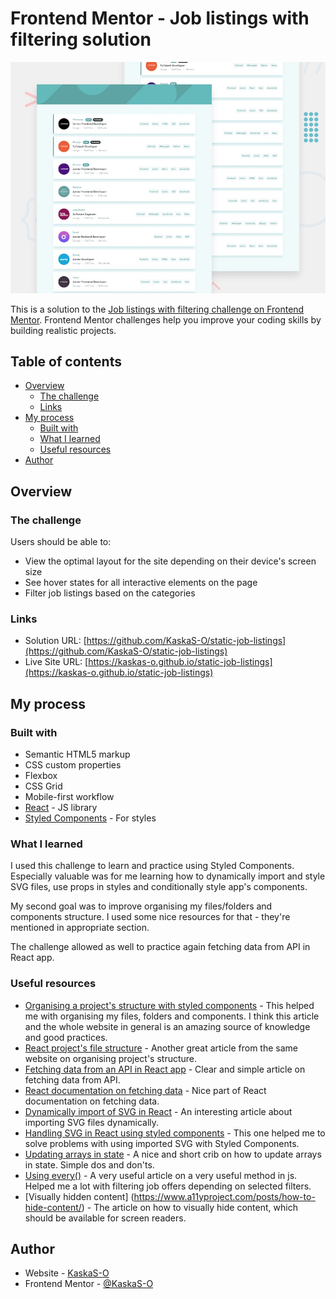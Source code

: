 # Frontend Mentor - Job listings with filtering solution

![Design preview for the Job listings with filtering coding challenge](./src/design/desktop-preview.jpg)

This is a solution to the [Job listings with filtering challenge on Frontend Mentor](https://www.frontendmentor.io/challenges/job-listings-with-filtering-ivstIPCt). Frontend Mentor challenges help you improve your coding skills by building realistic projects.

## Table of contents

- [Overview](#overview)
  - [The challenge](#the-challenge)
  - [Links](#links)
- [My process](#my-process)
  - [Built with](#built-with)
  - [What I learned](#what-i-learned)
  - [Useful resources](#useful-resources)
- [Author](#author)

## Overview

### The challenge

Users should be able to:

- View the optimal layout for the site depending on their device's screen size
- See hover states for all interactive elements on the page
- Filter job listings based on the categories

### Links

- Solution URL: [https://github.com/KaskaS-O/static-job-listings](https://github.com/KaskaS-O/static-job-listings)
- Live Site URL: [https://kaskas-o.github.io/static-job-listings](https://kaskas-o.github.io/static-job-listings)

## My process

### Built with

- Semantic HTML5 markup
- CSS custom properties
- Flexbox
- CSS Grid
- Mobile-first workflow
- [React](https://reactjs.org/) - JS library
- [Styled Components](https://styled-components.com/) - For styles

### What I learned

I used this challenge to learn and practice using Styled Components. Especially valuable was for me learning how to dynamically import and style SVG files, use props in styles and conditionally style app's components.

My second goal was to improve organising my files/folders and components structure. I used some nice resources for that - they're mentioned in appropriate section.

The challenge allowed as well to practice again fetching data from API in React app.

### Useful resources

- [Organising a project's structure with styled components](https://www.robinwieruch.de/styled-components/) - This helped me with organising my files, folders and components. I think this article and the whole website in general is an amazing source of knowledge and good practices.
- [React project's file structure](https://www.robinwieruch.de/react-folder-structure/) - Another great article from the same website on organising project's structure.
- [Fetching data from an API in React app](https://blog.logrocket.com/modern-api-data-fetching-methods-react/) - Clear and simple article on fetching data from API.
- [React documentation on fetching data](https://reactjs.org/docs/faq-ajax.html) - Nice part of React documentation on fetching data.
- [Dynamically import of SVG in React](https://medium.com/@erickhoury/react-dynamically-importing-svgs-and-render-as-react-component-b764b6475896) - An interesting article about importing SVG files dynamically.
- [Handling SVG in React using styled components](https://vaadarsh8178.medium.com/handling-custom-svgs-in-react-using-styled-components-30d2739ff4cb) - This one helped me to solve problems with using imported SVG with Styled Components.
- [Updating arrays in state](https://beta.reactjs.org/learn/updating-arrays-in-state) - A nice and short crib on how to update arrays in state. Simple dos and don'ts.
- [Using every()](https://www.designcise.com/web/tutorial/how-to-check-if-an-array-contains-all-elements-of-another-array-in-javascript) - A very useful article on a very useful method in js. Helped me a lot with filtering job offers depending on selected filters.
- [Visually hidden content] (https://www.a11yproject.com/posts/how-to-hide-content/) - The article on how to visually hide content, which should be available for screen readers.

## Author

- Website - [KaskaS-O](https://github.com/KaskaS-O)
- Frontend Mentor - [@KaskaS-O](https://www.frontendmentor.io/profile/KaskaS-O)
